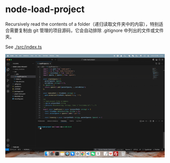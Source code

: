 # node-load-project

Recursively read the contents of a folder（递归读取文件夹中的内容），特别适合需要复制由 git 管理的项目源码，它会自动排除 .gitignore 中列出的文件或文件夹。

See [./src/index.ts](./src/index.ts)

![](./preview.gif)